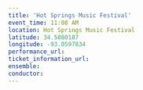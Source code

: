```yaml
---
title: 'Hot Springs Music Festival'
event_time: 11:08 AM
location: Hot Springs Music Festival
latitude: 34.5080187
longitude: -93.0597834
performance_url: 
ticket_information_url: 
ensemble: 
conductor: 
---
```


